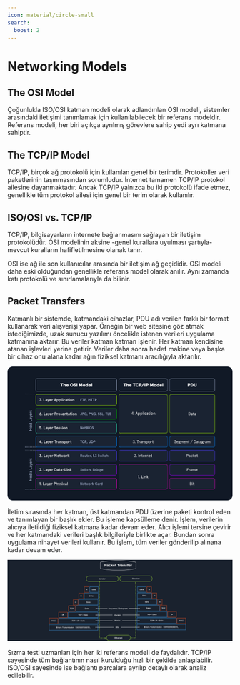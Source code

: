 ```yaml
---
icon: material/circle-small
search:
  boost: 2
---
```


# Networking Models

## The OSI Model

Çoğunlukla ISO/OSI katman modeli olarak adlandırılan OSI modeli, sistemler arasındaki iletişimi tanımlamak için kullanılabilecek bir referans modeldir. Referans modeli, her biri açıkça ayrılmış görevlere sahip yedi ayrı katmana sahiptir.

## The TCP/IP Model

TCP/IP, birçok ağ protokolü için kullanılan genel bir terimdir. Protokoller veri paketlerinin taşınmasından sorumludur. İnternet tamamen TCP/IP protokol ailesine dayanmaktadır. Ancak TCP/IP yalnızca bu iki protokolü ifade etmez, genellikle tüm protokol ailesi için genel bir terim olarak kullanılır.

## ISO/OSI vs. TCP/IP

TCP/IP, bilgisayarların internete bağlanmasını sağlayan bir iletişim protokolüdür. OSI modelinin aksine -genel kurallara uyulması şartıyla- mevcut kuralların hafifletilmesine olanak tanır.

OSI ise ağ ile son kullanıcılar arasında bir iletişim ağ geçididir. OSI modeli daha eski olduğundan genellikle referans model olarak anılır. Aynı zamanda katı protokolü ve sınırlamalarıyla da bilinir.

## Packet Transfers

Katmanlı bir sistemde, katmandaki cihazlar, PDU adı verilen farklı bir format kullanarak veri alışverişi yapar. Örneğin bir web sitesine göz atmak istediğimizde, uzak sunucu yazılımı öncelikle istenen verileri uygulama katmanına aktarır. Bu veriler katman katman işlenir. Her katman kendisine atanan işlevleri yerine getirir. Veriler daha sonra hedef makine veya başka bir cihaz onu alana kadar ağın fiziksel katmanı aracılığıyla aktarılır.

![](../assets/images/net-models-pdu.png)

İletim sırasında her katman, üst katmandan PDU üzerine paketi kontrol eden ve tanımlayan bir başlık ekler. Bu işleme kapsülleme denir. İşlem, verilerin alıcıya iletildiği fiziksel katmana kadar devam eder. Alıcı işlemi tersine çevirir ve her katmandaki verileri başlık bilgileriyle birlikte açar. Bundan sonra uygulama nihayet verileri kullanır. Bu işlem, tüm veriler gönderilip alınana kadar devam eder.

![](../assets/images/packet-transfer.png)

Sızma testi uzmanları için her iki referans modeli de faydalıdır. TCP/IP sayesinde tüm bağlantının nasıl kurulduğu hızlı bir şekilde anlaşılabilir. ISO/OSI sayesinde ise bağlantı parçalara ayrılıp detaylı olarak analiz edilebilir.
